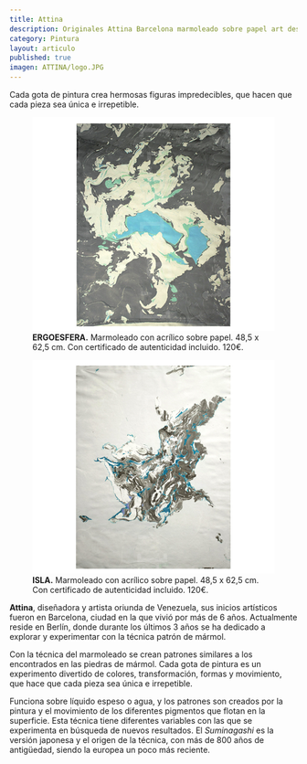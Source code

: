```yaml
---
title: Attina
description: Originales Attina Barcelona marmoleado sobre papel art design 
category: Pintura
layout: articulo
published: true
imagen: ATTINA/logo.JPG
---
```

Cada gota de pintura crea hermosas figuras impredecibles, que hacen que cada pieza sea única e irrepetible.

<div class="figure-group">
<figure>
	<a href="/images/ATTINA/Ergoesfera.jpg"><img src="/images/ATTINA/Ergoesfera.jpg" alt="Marmoleado sobre papel arte y diseño Barcelona"></a>
	<figcaption><b>ERGOESFERA.</b>
Marmoleado con acrílico sobre papel. 48,5 x 62,5 cm. Con certificado de autenticidad incluido. 120€.</figcaption>
</figure>

<figure>
	<a href="/images/ATTINA/isla.jpg"><img src="/images/ATTINA/isla.jpg" alt="Marmoleado sobre papel arte y diseño Barcelona"></a>
	<figcaption><b>ISLA.</b>
Marmoleado con acrílico sobre papel. 48,5 x 62,5 cm. Con certificado de autenticidad incluido. 120€.</figcaption>
</figure>
</div>



**Attina**, diseñadora y artista oriunda de Venezuela, sus inicios artísticos fueron en Barcelona, ciudad en la que vivió por más de 6 años. Actualmente reside en Berlín, donde durante los últimos 3 años se ha dedicado a explorar y experimentar con la técnica patrón de mármol.

Con la técnica del marmoleado se crean patrones similares a los encontrados en las piedras de mármol. Cada gota de pintura es un experimento divertido de colores, transformación, formas y movimiento, que hace que cada pieza sea única e irrepetible.

Funciona sobre líquido espeso o agua, y los patrones son creados por la pintura y el movimiento de los diferentes pigmentos que flotan en la superficie. Esta técnica tiene diferentes variables con las que se experimenta en búsqueda de nuevos resultados. El _Suminagashi_ es la versión japonesa y el origen de la técnica, con más de 800 años de antigüedad, siendo la europea un poco más reciente. 
